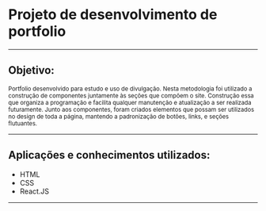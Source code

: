 # Projeto de desenvolvimento de portfolio
---

## Objetivo:
<sup>
Portfolio desenvolvido para estudo e uso de divulgação.
Nesta metodologia foi utilizado a construção de componentes juntamente às seções que compõem o site. Construção essa que organiza a programação e facilita qualquer manutenção e atualização a ser realizada futuramente.
Junto aos componentes, foram criados elementos que possam ser utilizados no design de toda a página, mantendo a padronização de botões, links, e seções flutuantes.
</sup>

---

## Aplicações e conhecimentos utilizados:
* HTML
* CSS
* React.JS
---

